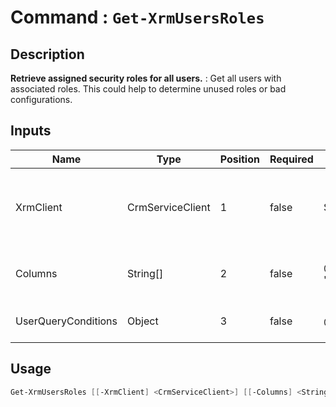 ﻿# Command : `Get-XrmUsersRoles` 

## Description

**Retrieve assigned security roles for all users.** : Get all users with associated roles. This could help to determine unused roles or bad configurations.

## Inputs

Name|Type|Position|Required|Default|Description
----|----|--------|--------|-------|-----------
XrmClient|CrmServiceClient|1|false|$Global:XrmClient|Xrm connector initialized to target instance. Use latest one by default. (CrmServiceClient)
Columns|String[]|2|false|@("fullname", "internalemailaddress")|Specify expected columns to retrieve. (Default : all columns)
UserQueryConditions|Object|3|false|@()|Query condition arrays used to filter user query.


## Usage

```Powershell 
Get-XrmUsersRoles [[-XrmClient] <CrmServiceClient>] [[-Columns] <String[]>] [[-UserQueryConditions] <Object>] [<CommonParameters>]
``` 


